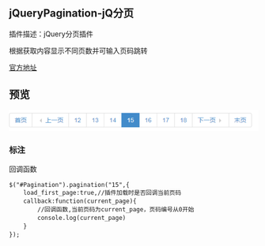 jQueryPagination-jQ分页
----

插件描述：jQuery分页插件

根据获取内容显示不同页数并可输入页码跳转

[官方地址](http://www.jq22.com/jquery-info3813)
  
 ## 预览
 ![Page](https://github.com/WispYs/Web-Plugins/blob/master/img/page.png "Page")
 
 ### 标注
 回调函数
```html
$("#Pagination").pagination("15",{
	load_first_page:true,//插件加载时是否回调当前页码
	callback:function(current_page){
		//回调函数,当前页码为current_page，页码编号从0开始
		console.log(current_page)
	}
});
```
	
